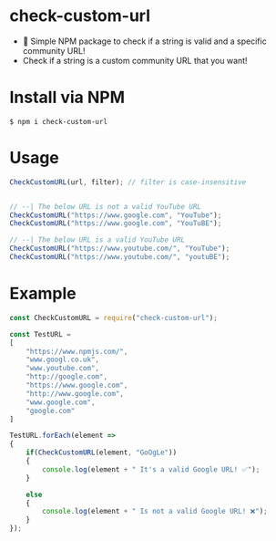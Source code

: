 # check-custom-url
* 🐜 Simple NPM package to check if a string is valid and a specific community URL!
* Check if a string is a custom community URL that you want!

# Install via NPM

`$ npm i check-custom-url `

# Usage

```javascript
CheckCustomURL(url, filter); // filter is case-insensitive


// --| The below URL is not a valid YouTube URL
CheckCustomURL("https://www.google.com", "YouTube");
CheckCustomURL("https://www.google.com", "YouTuBE");

// --| The below URL is a valid YouTube URL
CheckCustomURL("https://www.youtube.com/", "YouTube");
CheckCustomURL("https://www.youtube.com/", "youtuBE");
```

# Example

```javascript
const CheckCustomURL = require("check-custom-url");

const TestURL = 
[
    "https://www.npmjs.com/",
    "www.googl.co.uk",
    "www.youtube.com",
    "http://google.com",
    "https://www.google.com",
    "http://www.google.com",
    "www.google.com",
    "google.com"
]

TestURL.forEach(element =>
{
    if(CheckCustomURL(element, "GoOgLe"))
    {
        console.log(element + " It's a valid Google URL! ✅");
    }

    else
    {
        console.log(element + " Is not a valid Google URL! ❌");
    }
});
```